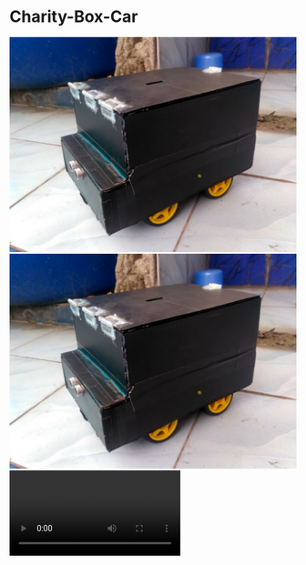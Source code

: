 # Charity-Box-Car

![device](img/device.jpg)<br>
<img src="img/device.jpg" title="device"><br>
<video src="vid/demo.mp4" title="demo">